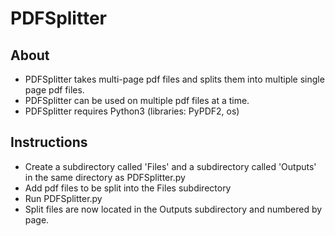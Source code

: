 # PDFSplitter
## About
- PDFSplitter takes multi-page pdf files and splits them into multiple single page pdf files.
- PDFSplitter can be used on multiple pdf files at a time.
- PDFSplitter requires Python3 (libraries: PyPDF2, os)
## Instructions
- Create a subdirectory called 'Files' and a subdirectory called 'Outputs' in the same directory as PDFSplitter.py
- Add pdf files to be split into the Files subdirectory
- Run PDFSplitter.py
- Split files are now located in the Outputs subdirectory and numbered by page.
